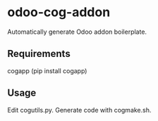# odoo-cog-addon

Automatically generate Odoo addon boilerplate.

## Requirements

cogapp (pip install cogapp)

## Usage

Edit cogutils.py. Generate code with cogmake.sh.
